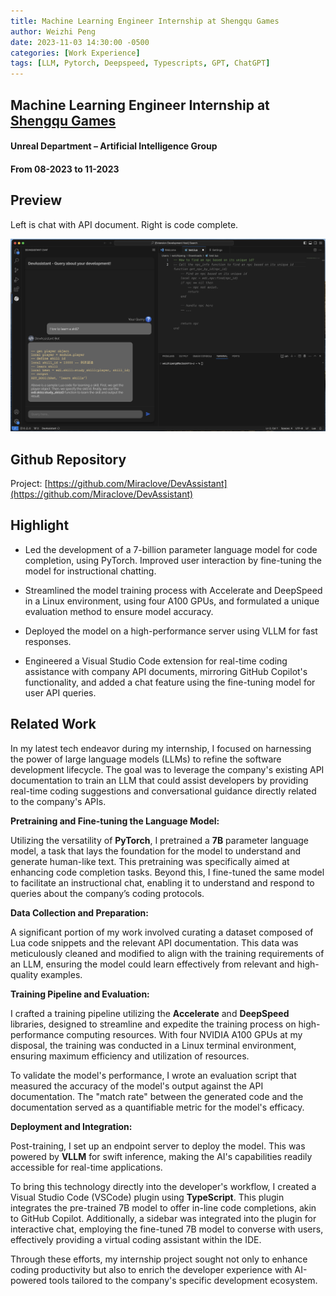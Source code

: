 ```yaml
---
title: Machine Learning Engineer Internship at Shengqu Games
author: Weizhi Peng
date: 2023-11-03 14:30:00 -0500
categories: [Work Experience]
tags: [LLM, Pytorch, Deepspeed, Typescripts, GPT, ChatGPT]
---
```



## Machine Learning Engineer Internship at [Shengqu Games](https://www.shengqugames-corp.com)
#### Unreal Department – Artificial Intelligence Group
#### From 08-2023 to 11-2023

## Preview

Left is chat with API document. Right is code complete.

![overview.png](https://raw.githubusercontent.com/wzptech/wzptech.github.io/main/assets/img/overview.png)


## Github Repository
Project: [https://github.com/Miraclove/DevAssistant](https://github.com/Miraclove/DevAssistant)


## Highlight
- Led the development of a 7-billion parameter language model for code completion, using PyTorch. Improved user interaction by fine-tuning the model for instructional chatting.

- Streamlined the model training process with Accelerate and DeepSpeed in a Linux environment, using four A100 GPUs, and formulated a unique evaluation method to ensure model accuracy.

- Deployed the model on a high-performance server using VLLM for fast responses.

- Engineered a Visual Studio Code extension for real-time coding assistance with company API documents, mirroring GitHub Copilot's functionality, and added a chat feature using the fine-tuning model for user API queries.

## Related Work

In my latest tech endeavor during my internship, I focused on harnessing the power of large language models (LLMs) to refine the software development lifecycle. The goal was to leverage the company's existing API documentation to train an LLM that could assist developers by providing real-time coding suggestions and conversational guidance directly related to the company's APIs.

**Pretraining and Fine-tuning the Language Model:**

Utilizing the versatility of **PyTorch**, I pretrained a **7B** parameter language model, a task that lays the foundation for the model to understand and generate human-like text. This pretraining was specifically aimed at enhancing code completion tasks. Beyond this, I fine-tuned the same model to facilitate an instructional chat, enabling it to understand and respond to queries about the company’s coding protocols.

**Data Collection and Preparation:**

A significant portion of my work involved curating a dataset composed of Lua code snippets and the relevant API documentation. This data was meticulously cleaned and modified to align with the training requirements of an LLM, ensuring the model could learn effectively from relevant and high-quality examples.

**Training Pipeline and Evaluation:**

I crafted a training pipeline utilizing the **Accelerate** and **DeepSpeed** libraries, designed to streamline and expedite the training process on high-performance computing resources. With four NVIDIA A100 GPUs at my disposal, the training was conducted in a Linux terminal environment, ensuring maximum efficiency and utilization of resources.

To validate the model's performance, I wrote an evaluation script that measured the accuracy of the model's output against the API documentation. The "match rate" between the generated code and the documentation served as a quantifiable metric for the model's efficacy.

**Deployment and Integration:**

Post-training, I set up an endpoint server to deploy the model. This was powered by **VLLM** for swift inference, making the AI's capabilities readily accessible for real-time applications.

To bring this technology directly into the developer's workflow, I created a Visual Studio Code (VSCode) plugin using **TypeScript**. This plugin integrates the pre-trained 7B model to offer in-line code completions, akin to GitHub Copilot. Additionally, a sidebar was integrated into the plugin for interactive chat, employing the fine-tuned 7B model to converse with users, effectively providing a virtual coding assistant within the IDE.

Through these efforts, my internship project sought not only to enhance coding productivity but also to enrich the developer experience with AI-powered tools tailored to the company's specific development ecosystem.

